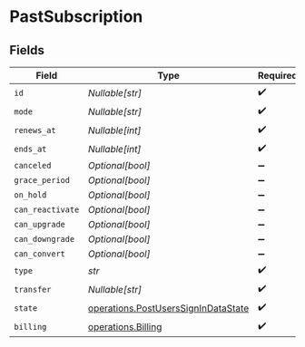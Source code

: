 # PastSubscription


## Fields

| Field                                                                                      | Type                                                                                       | Required                                                                                   | Description                                                                                | Example                                                                                    |
| ------------------------------------------------------------------------------------------ | ------------------------------------------------------------------------------------------ | ------------------------------------------------------------------------------------------ | ------------------------------------------------------------------------------------------ | ------------------------------------------------------------------------------------------ |
| `id`                                                                                       | *Nullable[str]*                                                                            | :heavy_check_mark:                                                                         | N/A                                                                                        |                                                                                            |
| `mode`                                                                                     | *Nullable[str]*                                                                            | :heavy_check_mark:                                                                         | N/A                                                                                        |                                                                                            |
| `renews_at`                                                                                | *Nullable[int]*                                                                            | :heavy_check_mark:                                                                         | N/A                                                                                        | 1556281940                                                                                 |
| `ends_at`                                                                                  | *Nullable[int]*                                                                            | :heavy_check_mark:                                                                         | N/A                                                                                        | 1556281940                                                                                 |
| `canceled`                                                                                 | *Optional[bool]*                                                                           | :heavy_minus_sign:                                                                         | N/A                                                                                        | false                                                                                      |
| `grace_period`                                                                             | *Optional[bool]*                                                                           | :heavy_minus_sign:                                                                         | N/A                                                                                        | false                                                                                      |
| `on_hold`                                                                                  | *Optional[bool]*                                                                           | :heavy_minus_sign:                                                                         | N/A                                                                                        | false                                                                                      |
| `can_reactivate`                                                                           | *Optional[bool]*                                                                           | :heavy_minus_sign:                                                                         | N/A                                                                                        | false                                                                                      |
| `can_upgrade`                                                                              | *Optional[bool]*                                                                           | :heavy_minus_sign:                                                                         | N/A                                                                                        | false                                                                                      |
| `can_downgrade`                                                                            | *Optional[bool]*                                                                           | :heavy_minus_sign:                                                                         | N/A                                                                                        | false                                                                                      |
| `can_convert`                                                                              | *Optional[bool]*                                                                           | :heavy_minus_sign:                                                                         | N/A                                                                                        | false                                                                                      |
| `type`                                                                                     | *str*                                                                                      | :heavy_check_mark:                                                                         | N/A                                                                                        | plexpass                                                                                   |
| `transfer`                                                                                 | *Nullable[str]*                                                                            | :heavy_check_mark:                                                                         | N/A                                                                                        |                                                                                            |
| `state`                                                                                    | [operations.PostUsersSignInDataState](../../models/operations/postuserssignindatastate.md) | :heavy_check_mark:                                                                         | N/A                                                                                        | ended                                                                                      |
| `billing`                                                                                  | [operations.Billing](../../models/operations/billing.md)                                   | :heavy_check_mark:                                                                         | N/A                                                                                        |                                                                                            |